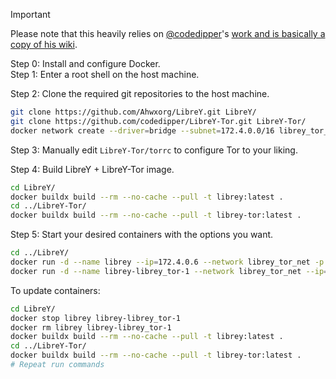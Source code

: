 > [!IMPORTANT]  
> Please note that this heavily relies on [@codedipper](https://github.com/codedipper)'s [work and is basically a copy of his wiki](https://github.com/codedipper/LibreY-Tor/wiki/LibreY-Tor-Proxy-‐-Manually-built-images-with-compose).

Step 0: Install and configure Docker.\
Step 1: Enter a root shell on the host machine.

Step 2: Clone the required git repositories to the host machine.
```sh
git clone https://github.com/Ahwxorg/LibreY.git LibreY/
git clone https://github.com/codedipper/LibreY-Tor.git LibreY-Tor/
docker network create --driver=bridge --subnet=172.4.0.0/16 librey_tor_net
```

Step 3: Manually edit `LibreY-Tor/torrc` to configure Tor to your liking.

Step 4: Build LibreY + LibreY-Tor image.
```sh
cd LibreY/
docker buildx build --rm --no-cache --pull -t librey:latest .
cd ../LibreY-Tor/
docker buildx build --rm --no-cache --pull -t librey-tor:latest .
```

Step 5: Start your desired containers with the options you want.

```sh
cd ../LibreY/
docker run -d --name librey --ip=172.4.0.6 --network librey_tor_net -p 8080:8080 -e TZ="America/New_York" -e CONFIG_GOOGLE_DOMAIN="com" -e CONFIG_LANGUAGE="en" -e CONFIG_NUMBER_OF_RESULTS="10" -e CONFIG_INVIDIOUS_INSTANCE="https://inv.nadeko.net" -e CONFIG_DISABLE_BITTORRENT_SEARCH=false -e CONFIG_HIDDEN_SERVICE_SEARCH=false -e CONFIG_INSTANCE_FALLBACK=true -e CONFIG_RATE_LIMIT_COOLDOWN=25 -e CONFIG_CACHE_TIME=20 -e CONFIG_DISABLE_API=false -e CONFIG_TEXT_SEARCH_ENGINE="auto" -e CURLOPT_PROXY_ENABLED=true -e CURLOPT_PROXY="172.4.0.5:9050" -e CURLOPT_PROXYTYPE="CURLPROXY_SOCKS5_HOSTNAME" -e CURLOPT_USERAGENT="Mozilla/5.0 (Windows NT 10.0; Win64; x64; rv:125.0) Gecko/20100101 Firefox/125.0" -e CURLOPT_FOLLOWLOCATION=true -v ./nginx_logs:/var/log/nginx -v ./php_logs:/var/log/php84 --restart unless-stopped librey:latest
docker run -d --name librey-librey_tor-1 --network librey_tor_net --ip=172.4.0.5 -v $PWD/../LibreY-Tor/torrc:/etc/tor/torrc librey-tor:latest

```

To update containers:
```sh
cd LibreY/
docker stop librey librey-librey_tor-1
docker rm librey librey-librey_tor-1
docker buildx build --rm --no-cache --pull -t librey:latest .
cd ../LibreY-Tor/
docker buildx build --rm --no-cache --pull -t librey-tor:latest .
# Repeat run commands
```
